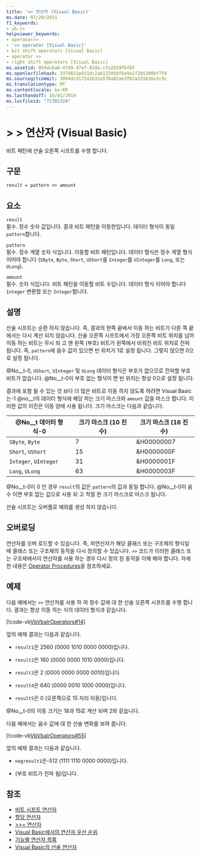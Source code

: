 ```yaml
---
title: '>> 연산자 (Visual Basic)'
ms.date: 07/20/2015
f1_keywords:
- vb.>>
helpviewer_keywords:
- operator>>
- '>> operator [Visual Basic]'
- bit shift operators [Visual Basic]
- operator >>
- right shift operators [Visual Basic]
ms.assetid: 054dc6a6-47d9-47ef-82da-cfa2b59fbf8f
ms.openlocfilehash: 337d651e831dc2ab132056f6e9a1f2b5300bf7f8
ms.sourcegitcommit: 3094dcd17141b32a570a82ae3f62a331616e2c9c
ms.translationtype: MT
ms.contentlocale: ko-KR
ms.lasthandoff: 10/01/2019
ms.locfileid: "71701324"
---
```

# <a name="-operator-visual-basic"></a>> > 연산자 (Visual Basic)
비트 패턴에 산술 오른쪽 시프트를 수행 합니다.  
  
## <a name="syntax"></a>구문  
  
```vb  
result = pattern >> amount  
```  
  
## <a name="parts"></a>요소  
 `result`  
 필수. 정수 숫자 값입니다. 결과 비트 패턴을 이동한입니다. 데이터 형식이 동일 `pattern`합니다.  
  
 `pattern`  
 필수. 정수 계열 숫자 식입니다. 이동할 비트 패턴입니다. 데이터 형식은 정수 계열 형식 이어야 합니다 (`SByte`, `Byte`, `Short`, `UShort`를 `Integer`를 `UInteger`를 `Long`, 또는 `ULong`).  
  
 `amount`  
 필수. 숫자 식입니다. 비트 패턴을 이동할 비트 수입니다. 데이터 형식 이어야 합니다 `Integer` 변환할 또는 `Integer`합니다.  
  
## <a name="remarks"></a>설명  
 산술 시프트는 순환 하지 않습니다. 즉, 결과의 한쪽 끝에서 이동 하는 비트가 다른 쪽 끝에서는 다시 계산 되지 않습니다. 산술 오른쪽 시프트에서 가장 오른쪽 비트 위치를 넘어 이동 하는 비트는 무시 되 고 맨 왼쪽 (부호) 비트가 왼쪽에서 비워진 비트 위치로 전파 됩니다. 즉, `pattern`에 음수 값이 있으면 빈 위치가 1로 설정 됩니다. 그렇지 않으면 0으로 설정 됩니다.  
  
 @No__t-0, `UShort`, `UInteger` 및 `ULong` 데이터 형식은 부호가 없으므로 전파할 부호 비트가 없습니다. @No__t-0이 부호 없는 형식이 면 빈 위치는 항상 0으로 설정 됩니다.  
  
 결과에 포함 될 수 있는 것 보다 더 많은 비트로 이동 하지 않도록 하려면 Visual Basic는-1 @no__t의 데이터 형식에 해당 하는 크기 마스크와 `amount` 값을 마스크 합니다. 이러한 값의 이진은 이동 양에 사용 됩니다. 크기 마스크는 다음과 같습니다.  
  
|@No__t 데이터 형식-0|크기 마스크 (10 진수)|크기 마스크 (16 진수)|  
|----------------------------|---------------------------|-------------------------------|  
|`SByte`, `Byte`|7|&H00000007|  
|`Short`, `UShort`|15|&H0000000F|  
|`Integer`, `UInteger`|31|&H0000001F|  
|`Long`, `ULong`|63|&H0000003F|  
  
 @No__t-0이 0 인 경우 `result`의 값은 `pattern`의 값과 동일 합니다. @No__t-0이 음수 이면 부호 없는 값으로 사용 되 고 적절 한 크기 마스크로 마스크 됩니다.  
  
 산술 시프트는 오버플로 예외를 생성 하지 않습니다.  
  
## <a name="overloading"></a>오버로딩  
 연산자를 오버 로드할 수 있습니다. 즉, 피연산자가 해당 클래스 또는 구조체의 형식일 때 클래스 또는 구조체의 동작을 다시 정의할 수 있습니다. `>>` 코드가 이러한 클래스 또는 구조체에서이 연산자를 사용 하는 경우 다시 정의 된 동작을 이해 해야 합니다. 자세한 내용은 [Operator Procedures](../../../visual-basic/programming-guide/language-features/procedures/operator-procedures.md)을 참조하세요.  
  
## <a name="example"></a>예제  
 다음 예에서는 `>>` 연산자를 사용 하 여 정수 값에 대 한 산술 오른쪽 시프트를 수행 합니다. 결과는 항상 이동 하는 식의 데이터 형식과 같습니다.  
  
 [!code-vb[VbVbalrOperators#14](~/samples/snippets/visualbasic/VS_Snippets_VBCSharp/VbVbalrOperators/VB/Class1.vb#14)]  
  
 앞의 예제 결과는 다음과 같습니다.  
  
- `result1`은 2560 (0000 1010 0000 0000)입니다.  
  
- `result2`은 160 (0000 0000 1010 0000)입니다.  
  
- `result3`은 2 (0000 0000 0000 0010)입니다.  
  
- `result4`은 640 (0000 0010 1000 0000)입니다.  
  
- `result5`은 0 (오른쪽으로 15 자리 이동)입니다.  
  
 @No__t-0의 이동 크기는 18과 15로 계산 되며 2와 같습니다.  
  
 다음 예에서는 음수 값에 대 한 산술 변화를 보여 줍니다.  
  
 [!code-vb[VbVbalrOperators#55](~/samples/snippets/visualbasic/VS_Snippets_VBCSharp/VbVbalrOperators/VB/Class1.vb#55)]  
  
 앞의 예제 결과는 다음과 같습니다.  
  
- `negresult1`은-512 (1111 1110 0000 0000)입니다.  
  
- (부호 비트가 전파 됨)입니다.  
  
## <a name="see-also"></a>참조

- [비트 시프트 연산자](../../../visual-basic/language-reference/operators/bit-shift-operators.md)
- [할당 연산자](../../../visual-basic/language-reference/operators/assignment-operators.md)
- [>>= 연산자](../../../visual-basic/language-reference/operators/right-shift-assignment-operator.md)
- [Visual Basic에서의 연산자 우선 순위](../../../visual-basic/language-reference/operators/operator-precedence.md)
- [기능별 연산자 목록](../../../visual-basic/language-reference/operators/operators-listed-by-functionality.md)
- [Visual Basic의 산술 연산자](../../../visual-basic/programming-guide/language-features/operators-and-expressions/arithmetic-operators.md)
